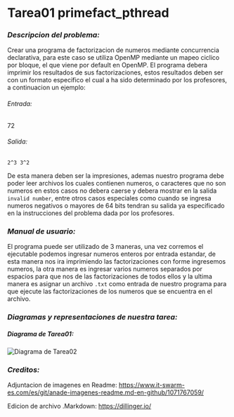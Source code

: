 # Tarea01 primefact_pthread
### _Descripcion del problema:_
Crear una programa de factorizacion de numeros mediante concurrencia declarativa, para este caso se utiliza OpenMP mediante un mapeo ciclico por bloque, el que viene por default en OpenMP. El programa debera imprimir los resultados de sus factorizaciones, estos resultados deben ser con un formato especifico el cual a ha sido determinado por los profesores, a continuacion un ejemplo:
###### Entrada:
72
###### Salida:
`2^3 3^2`

De esta manera deben ser la impresiones, ademas nuestro programa debe poder leer archivos los cuales contienen numeros, o caracteres que no son numeros en estos casos no debera caerse y debera mostrar en la salida `invalid number`, entre otros casos especiales como cuando se ingresa numeros negativos o mayores de 64 bits tendran su salida ya especificado en la instrucciones del problema dada por los profesores.

### _Manual de usuario:_
El programa puede ser utilizado de 3 maneras, una vez corremos el ejecutable podemos ingresar numeros enteros por entrada estandar, de esta manera nos ira imprimiendo las factorizaciones con forme ingresemos numeros, la otra manera es ingresar varios numeros separados por espacios para que nos de las factorizaciones de todos ellos y la ultima manera es asignar un archivo `.txt` como entrada de nuestro programa para que ejecute las factorizaciones de los numeros que se encuentra en el archivo.

### _Diagramas y representaciones de nuestra tarea:_
##### Diagrama de Tarea01:
![Diagrama de Tarea02](https://git.ucr.ac.cr/ANDREY.MENAESPINOZA/ppc21b-02-andrey-mena/-/raw/main/tareas/primefact_pthread/design/Diagrama_primefact_pthread.PNG)

### _Creditos:_
Adjuntacion de imagenes en Readme:
https://www.it-swarm-es.com/es/git/anade-imagenes-readme.md-en-github/1071767059/

Edicion de archivo .Markdown:
https://dillinger.io/

